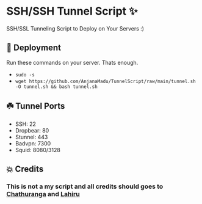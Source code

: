 # SSH/SSH Tunnel Script ✨
SSH/SSL Tunneling Script to Deploy on Your Servers :)

## 🚀 Deployment
Run these commands on your server. Thats enough.
- `sudo -s`
- `wget https://github.com/AnjanaMadu/TunnelScript/raw/main/tunnel.sh -O tunnel.sh && bash tunnel.sh`

## ☘️ Tunnel Ports
- SSH: 22
- Dropbear: 80
- Stunnel: 443
- Badvpn: 7300
- Squid: 8080/3128
 
## 💥 Credits
### This is not a my script and all credits should goes to [Chathuranga](https://telegram.me/B_L_A_C_K_S_C_O_R_P_I_O_N) and [Lahiru](https://telegram.me/ultimate_lurker69)

